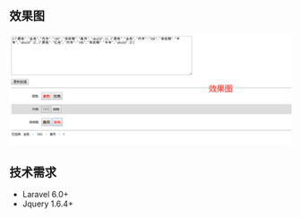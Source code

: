## 效果图
![avatar](https://raw.githubusercontent.com/Jason0727/multi-specification/master/%E6%95%88%E6%9E%9C%E5%9B%BE.jpg)

## 技术需求
- Laravel 6.0+
- Jquery 1.6.4+
